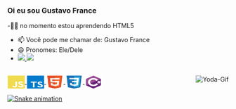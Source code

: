 ### Oi eu sou Gustavo France
-👨‍🎓 no momento estou aprendendo HTML5
- 📫 Você pode me chamar de: Gustavo France
- 😄 Pronomes: Ele/Dele
- <div>
  <a href="https://github.com/Gustavo-France">
  <img height="180em" src="https://github-readme-stats.vercel.app/api?username=Gustavo-France&show_icons=true&theme=dark&include_all_commits=true&count_private=true"/>
  <img height="180em" src="https://github-readme-stats.vercel.app/api/top-langs/?username=Gustavo-France&layout=compact&langs_count=16&theme=dark"/>
</div>
  <div style="display: inline_block"><br>
  <img align="center" alt="Rafa-Js" height="30" width="40" src="https://raw.githubusercontent.com/devicons/devicon/master/icons/javascript/javascript-plain.svg">
  <img align="center" alt="Rafa-Ts" height="30" width="40" src="https://raw.githubusercontent.com/devicons/devicon/master/icons/typescript/typescript-plain.svg">
  <img align="center" alt="Rafa-HTML" height="30" width="40" src="https://raw.githubusercontent.com/devicons/devicon/master/icons/html5/html5-original.svg">
  <img align="center" alt="Rafa-CSS" height="30" width="40" src="https://raw.githubusercontent.com/devicons/devicon/master/icons/css3/css3-original.svg">
  <img align="center" alt="Rafa-Csharp" height="30" width="40" src="https://raw.githubusercontent.com/devicons/devicon/master/icons/csharp/csharp-original.svg">
  <img align="right" alt="Yoda-Gif" src="https://cdn.discordapp.com/attachments/928690222571606057/948045313195802714/Yoda_fofo.gif">
</div>
  
![Snake animation](https://github.com/rafaballerini2/rafaballerini2/blob/output/github-contribution-grid-snake.svg)
